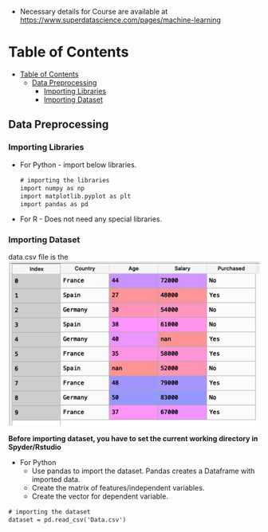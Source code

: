 * Necessary details for Course are available at https://www.superdatascience.com/pages/machine-learning
# Table of Contents

- [Table of Contents](#table-of-contents)
  - [Data Preprocessing](#data-preprocessing)
    - [Importing Libraries](#importing-libraries)
    - [Importing Dataset](#importing-dataset)



## Data Preprocessing

### Importing Libraries

* For Python - import below libraries.
  ```
  # importing the libraries
  import numpy as np
  import matplotlib.pyplot as plt
  import pandas as pd
  ```
* For R - Does not need any special libraries.

### Importing Dataset
data.csv file is the ![dataset](https://github.com/karthikkappagantula/my_tech_notes/blob/master/machine_learning/resources/Screenshot%202020-01-16%20at%2010.41.46%20PM.png?raw=true)


**Before importing dataset, you have to set the current working directory in Spyder/Rstudio**
* For Python
  * Use pandas to import the dataset. Pandas creates a Dataframe with imported data.
  * Create the matrix of features/independent variables.
  * Create the vector for dependent variable.
  

```
# importing the dataset
dataset = pd.read_csv('Data.csv')
```

  

